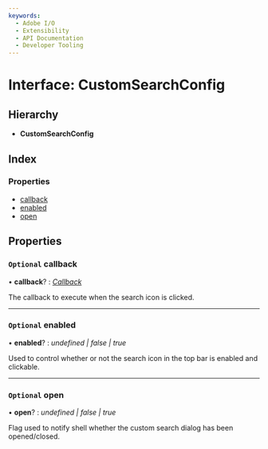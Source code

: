 ```yaml
---
keywords:
  - Adobe I/O
  - Extensibility
  - API Documentation
  - Developer Tooling
---
```


# Interface: CustomSearchConfig

## Hierarchy

* **CustomSearchConfig**

## Index

### Properties

* [callback](topbar.customsearchconfig.md#optional-callback)
* [enabled](topbar.customsearchconfig.md#optional-enabled)
* [open](topbar.customsearchconfig.md#optional-open)

## Properties

### `Optional` callback

• **callback**? : *[Callback](topbar.callback.md)*

The callback to execute when the search icon is clicked.

___

### `Optional` enabled

• **enabled**? : *undefined | false | true*

Used to control whether or not the search icon in the top bar is enabled and clickable.

___

### `Optional` open

• **open**? : *undefined | false | true*

Flag used to notify shell whether the custom search dialog has been opened/closed.
